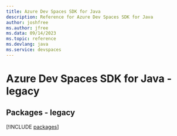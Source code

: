 ```yaml
---
title: Azure Dev Spaces SDK for Java
description: Reference for Azure Dev Spaces SDK for Java
author: joshfree
ms.author: jfree
ms.data: 09/14/2023
ms.topic: reference
ms.devlang: java
ms.service: devspaces
---
```

# Azure Dev Spaces SDK for Java - legacy
## Packages - legacy
[!INCLUDE [packages](dev-spaces-index.md)]